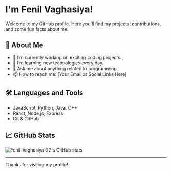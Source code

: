 # I'm Fenil Vaghasiya!

Welcome to my GitHub profile. Here you'll find my projects, contributions, and some fun facts about me.

## 🚀 About Me

- 🔭 I’m currently working on exciting coding projects.
- 🌱 I’m learning new technologies every day.
- 💬 Ask me about anything related to programming.
- 📫 How to reach me: [Your Email or Social Links Here]

## 🛠️ Languages and Tools

- JavaScript, Python, Java, C++
- React, Node.js, Express
- Git & GitHub

## 📈 GitHub Stats

![Fenil-Vaghasiya-22's GitHub stats](https://github-readme-stats.vercel.app/api?username=Fenil-Vaghasiya-22&show_icons=true&theme=radical)

---

Thanks for visiting my profile!
